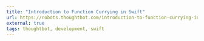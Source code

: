```yaml
---
title: "Introduction to Function Currying in Swift"
url: https://robots.thoughtbot.com/introduction-to-function-currying-in-swift
external: true
tags: thoughtbot, development, swift
---
```

